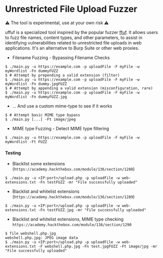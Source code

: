 # Unrestricted File Upload Fuzzer

⚠️ The tool is experimental, use at your own risk ⚠️

uffuf is a specialized tool inspired by the popular fuzzer [ffuf](https://github.com/ffuf/ffuf). It allows users to fuzz file names, content types, and other parameters, to assist in identifying vulnerabilities related to unrestricted file uploads in web applications. It's an alternative to Burp Suite or other web proxies.

* Filename Fuzzing - Bypassing Filename Checks

```shell!
$ ./main.py -u https://example.com -p uploadFile -F myFile -w myWordlist -Fn dummyFUZZ
$ # Attempt by prepending a valid extension (filter)
$ ./main.py -u https://example.com -p uploadFile -F myFile -w myWordlist -Fn dummy.jpgFUZZ
$ # Attempt by appending a valid extension (misconfiguration, rare)
$ ./main.py -u https://example.com -p uploadFile -F myFile -w myWordlist -Fn dummyFUZZ.jpg
```

* ... And use a custom mime-type to see if it works

```shell!
$ # Attempt basic MIME type bypass
$ ./main.py [...] -Ft image/jpeg
```

* MIME type Fuzzing - Detect MIME type filtering

```shell!
$ ./main.py -u https://example.com -p uploadFile -F myFile -w myWordlist -Ft FUZZ
```

#### Testing

* Blacklist some extensions (`https://academy.hackthebox.com/module/136/section/1288`)

```shell!
$ ./main.py -u <IP:port>/upload.php -p uploadFile -w web-extensions.txt -Fn testFUZZ -mr "File successfully uploaded"
```

* Blacklist and whitelist extensions (`https://academy.hackthebox.com/module/136/section/1289`)

```shell!
$ ./main.py -u <IP:port>/upload.php -p uploadFile -w web-extensions.txt -Fn testFUZZ.jpg -mr "File successfully uploaded"
```

* Blacklist and whitelist extensions, MIME type checking `https://academy.hackthebox.com/module/136/section/1290`

```shell!
$ file webshell.php.jpg
webshell.php.jpg: JPEG image data
$ ./main.py -u <IP:port>/upload.php -p uploadFile -w web-extensions.txt -F webshell.php.jpg -Fn test.jpgFUZZ -Ft image/jpg -mr "File successfully uploaded"
```